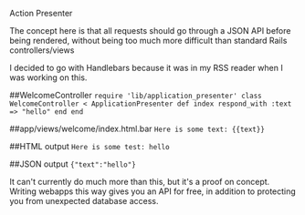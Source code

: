 Action Presenter

The concept here is that all requests should go through a JSON API before being rendered, without being too much more difficult than standard Rails controllers/views

I decided to go with Handlebars because it was in my RSS reader when I was working on this.

##WelcomeController
`require 'lib/application_presenter'
class WelcomeController < ApplicationPresenter
  def index
    respond_with :text => "hello"
  end
end`

##app/views/welcome/index.html.bar
`Here is some text: {{text}}`

##HTML output
`Here is some test: hello`

##JSON output
`{"text":"hello"}`

It can't currently do much more than this, but it's a proof on concept.  Writing webapps this way gives you an API for free, in addition to protecting you from unexpected database access.